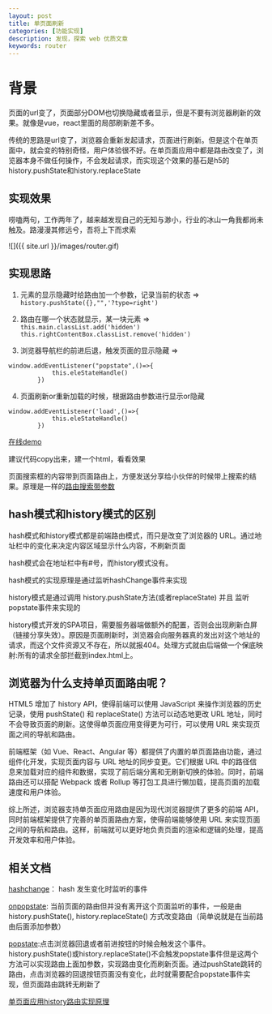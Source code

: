 ```yaml
---
layout: post
title: 单页面刷新
categories: [功能实现]
description: 发现，探索 web 优质文章
keywords: router
---
```


# 背景
页面的url变了，页面部分DOM也切换隐藏或者显示，但是不要有浏览器刷新的效果。就像是vue，react里面的局部刷新差不多。

传统的思路是url变了，浏览器会重新发起请求，页面进行刷新。但是这个在单页面中，就会变的特别奇怪，用户体验很不好。在单页面应用中都是路由改变了，浏览器本身不做任何操作，不会发起请求，而实现这个效果的基石是h5的history.pushState和history.replaceState

## 实现效果
唠嗑两句，工作两年了，越来越发现自己的无知与渺小，行业的冰山一角我都尚未触及。路漫漫其修远兮，吾将上下而求索

![]({{ site.url }}/images/router.gif)

## 实现思路
1. 元素的显示隐藏时给路由加一个参数，记录当前的状态 => `history.pushState({},"",'?type=right')`

2. 路由在哪一个状态就显示，某一块元素 => `this.main.classList.add('hidden') 	this.rightContentBox.classList.remove('hidden')`

3. 浏览器导航栏的前进后退，触发页面的显示隐藏 =>  

```
window.addEventListener("popstate",()=>{
			this.eleStateHandle()
		})
```

4. 页面刷新or重新加载的时候，根据路由参数进行显示or隐藏

```
window.addEventListener('load',()=>{
			this.eleStateHandle()
		})
```

[在线demo](https://codepen.io/qingchuang/pen/qBaXdVE)

建议代码copy出来，建一个html，看看效果

页面搜索框的内容带到页面路由上，方便发送分享给小伙伴的时候带上搜索的结果。原理是一样的[路由搜索带参数](https://codepen.io/qingchuang/pen/zYKpqGE)

## hash模式和history模式的区别
hash模式和history模式都是前端路由模式，而只是改变了浏览器的 URL。通过地址栏中的变化来决定内容区域显示什么内容，不刷新页面

hash模式会在地址栏中有#号，而history模式没有。

hash模式的实现原理是通过监听hashChange事件来实现

history模式是通过调用 history.pushState方法(或者replaceState) 并且 监听popstate事件来实现的

history模式开发的SPA项目，需要服务器端做额外的配置，否则会出现刷新白屏（链接分享失效）。原因是页面刷新时，浏览器会向服务器真的发出对这个地址的请求，而这个文件资源又不存在，所以就报404。处理方式就由后端做一个保底映射:所有的请求全部拦截到index.html上。

## 浏览器为什么支持单页面路由呢？
HTML5 增加了 history API，使得前端可以使用 JavaScript 来操作浏览器的历史记录，使用 pushState() 和 replaceState() 方法可以动态地更改 URL 地址，同时不会导致页面的刷新。这使得单页面应用变得更为可行，可以使用 URL 来实现页面之间的导航和路由。

前端框架（如 Vue、React、Angular 等）都提供了内置的单页面路由功能，通过组件化开发，实现页面内容与 URL 地址的同步变更。它们根据 URL 中的路径信息来加载对应的组件和数据，实现了前后端分离和无刷新切换的体验。同时，前端路由还可以搭配 Webpack 或者 Rollup 等打包工具进行懒加载，提高页面的加载速度和用户体验。

综上所述，浏览器支持单页面应用路由是因为现代浏览器提供了更多的前端 API，同时前端框架提供了完善的单页面路由方案，使得前端能够使用 URL 来实现页面之间的导航和路由。这样，前端就可以更好地负责页面的渲染和逻辑的处理，提高开发效率和用户体验。

## 相关文档
[hashchange](https://developer.mozilla.org/en-US/docs/Web/API/WindowEventHandlers/onhashchange)： hash 发生变化时监听的事件

[onpopstate](https://developer.mozilla.org/en-US/docs/Web/API/WindowEventHandlers/onpopstate): 当前页面的路由但并没有离开这个页面监听的事件，一般是由history.pushState(),  history.replaceState() 方式改变路由（简单说就是在当前路由后面添加参数）

[popstate](https://developer.mozilla.org/zh-CN/docs/Web/API/Window/popstate_event):点击浏览器回退或者前进按钮的时候会触发这个事件。history.pushState()或history.replaceState()不会触发popstate事件但是这两个方法可以实现路由上面加参数，实现路由变化而刷新页面。通过pushState跳转的路由，点击浏览器的回退按钮页面没有变化，此时就需要配合popstate事件实现，但页面路由跳转无刷新了

[单页面应用history路由实现原理](https://cloud.tencent.com/developer/article/1653836)